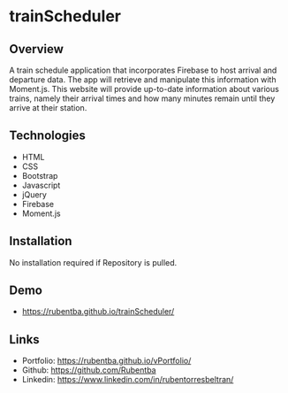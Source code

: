 # trainScheduler

## Overview

A train schedule application that incorporates Firebase to host arrival and departure data. The app will retrieve and manipulate this information with Moment.js. This website will provide up-to-date information about various trains, namely their arrival times and how many minutes remain until they arrive at their station.

## Technologies

- HTML
- CSS
- Bootstrap
- Javascript
- jQuery
- Firebase
- Moment.js

## Installation

No installation required if Repository is pulled.

## Demo

- https://rubentba.github.io/trainScheduler/

## Links

- Portfolio: https://rubentba.github.io/vPortfolio/
- Github: https://github.com/Rubentba
- Linkedin: https://www.linkedin.com/in/rubentorresbeltran/

